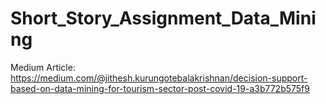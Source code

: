 # Short_Story_Assignment_Data_Mining

Medium Article: https://medium.com/@jithesh.kurungotebalakrishnan/decision-support-based-on-data-mining-for-tourism-sector-post-covid-19-a3b772b575f9
